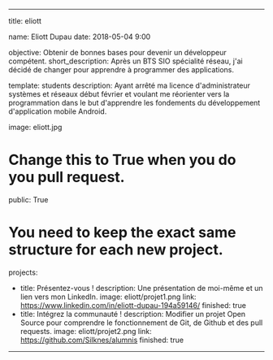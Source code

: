 ---

title: eliott

name: Eliott Dupau
date: 2018-05-04 9:00

objective: Obtenir de bonnes bases pour devenir un développeur compétent.
short_description: Après un BTS SIO spécialité réseau, j'ai décidé de changer pour apprendre à programmer des applications.

template: students
description:
    Ayant arrêté ma licence d'administrateur systèmes et réseaux début février et voulant 
	me réorienter vers la programmation dans le but d'apprendre les fondements du développement 
	d'application mobile Android.

image: eliott.jpg

# Change this to True when you do you pull request.
public: True

# You need to keep the exact same structure for each new project.
projects:
  - title: Présentez-vous !
    description: Une présentation de moi-même et un lien vers mon LinkedIn.
    image: eliott/projet1.png
    link: https://www.linkedin.com/in/eliott-dupau-194a59146/
    finished: true
  - title: Intégrez la communauté !
    description: Modifier un projet Open Source pour comprendre le fonctionnement de Git, de Github et des pull requests. 
    image: eliott/projet2.png
    link: https://github.com/Silknes/alumnis
    finished: true
---